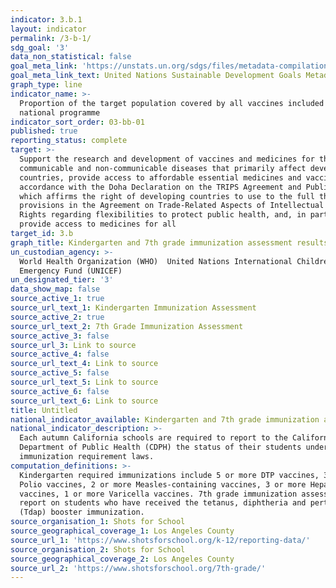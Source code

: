 ```yaml
---
indicator: 3.b.1
layout: indicator
permalink: /3-b-1/
sdg_goal: '3'
data_non_statistical: false
goal_meta_link: 'https://unstats.un.org/sdgs/files/metadata-compilation/Metadata-Goal-3.pdf'
goal_meta_link_text: United Nations Sustainable Development Goals Metadata (PDF 4.0 MB)
graph_type: line
indicator_name: >-
  Proportion of the target population covered by all vaccines included in their
  national programme
indicator_sort_order: 03-bb-01
published: true
reporting_status: complete
target: >-
  Support the research and development of vaccines and medicines for the
  communicable and non-communicable diseases that primarily affect developing
  countries, provide access to affordable essential medicines and vaccines, in
  accordance with the Doha Declaration on the TRIPS Agreement and Public Health,
  which affirms the right of developing countries to use to the full the
  provisions in the Agreement on Trade-Related Aspects of Intellectual Property
  Rights regarding flexibilities to protect public health, and, in particular,
  provide access to medicines for all
target_id: 3.b
graph_title: Kindergarten and 7th grade immunization assessment results
un_custodian_agency: >-
  World Health Organization (WHO)  United Nations International Children's
  Emergency Fund (UNICEF)
un_designated_tier: '3'
data_show_map: false
source_active_1: true
source_url_text_1: Kindergarten Immunization Assessment
source_active_2: true
source_url_text_2: 7th Grade Immunization Assessment
source_active_3: false
source_url_3: Link to source
source_active_4: false
source_url_text_4: Link to source
source_active_5: false
source_url_text_5: Link to source
source_active_6: false
source_url_text_6: Link to source
title: Untitled
national_indicator_available: Kindergarten and 7th grade immunization assessment results
national_indicator_description: >-
  Each autumn California schools are required to report to the California
  Department of Public Health (CDPH) the status of their students under state
  immunization requirement laws.
computation_definitions: >-
  Kindergarten required immunizations include 5 or more DTP vaccines, 3 or more
  Polio vaccines, 2 or more Measles-containing vaccines, 3 or more Hepatitis B
  vaccines, 1 or more Varicella vaccines. 7th grade immunization assessments
  report on students who have received the tetanus, diphtheria and pertussis
  (Tdap) booster immunization.
source_organisation_1: Shots for School
source_geographical_coverage_1: Los Angeles County
source_url_1: 'https://www.shotsforschool.org/k-12/reporting-data/'
source_organisation_2: Shots for School
source_geographical_coverage_2: Los Angeles County
source_url_2: 'https://www.shotsforschool.org/7th-grade/'
---
```

